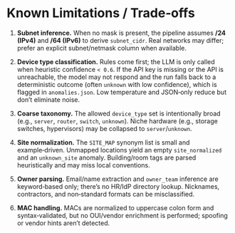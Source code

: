 # Known Limitations / Trade‑offs

1) **Subnet inference.** When no mask is present, the pipeline assumes **/24 (IPv4)** and **/64 (IPv6)** to derive `subnet_cidr`. Real networks may differ; prefer an explicit subnet/netmask column when available.

2) **Device type classification.** Rules come first; the LLM is only called when heuristic confidence `< 0.6`. If the API key is missing or the API is unreachable, the model may not respond and the run falls back to a deterministic outcome (often `unknown` with low confidence), which is flagged in `anomalies.json`. Low temperature and JSON‑only reduce but don’t eliminate noise.

3) **Coarse taxonomy.** The allowed `device_type` set is intentionally broad (e.g., `server`, `router`, `switch`, `unknown`). Niche hardware (e.g., storage switches, hypervisors) may be collapsed to `server`/`unknown`.

4) **Site normalization.** The `SITE_MAP` synonym list is small and example‑driven. Unmapped locations yield an empty `site_normalized` and an `unknown_site` anomaly. Building/room tags are parsed heuristically and may miss local conventions.

5) **Owner parsing.** Email/name extraction and `owner_team` inference are keyword‑based only; there’s no HR/IdP directory lookup. Nicknames, contractors, and non‑standard formats can be misclassified.

6) **MAC handling.** MACs are normalized to uppercase colon form and syntax‑validated, but no OUI/vendor enrichment is performed; spoofing or vendor hints aren’t detected.
